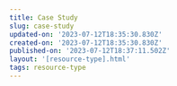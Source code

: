 ```yaml
---
title: Case Study
slug: case-study
updated-on: '2023-07-12T18:35:30.830Z'
created-on: '2023-07-12T18:35:30.830Z'
published-on: '2023-07-12T18:37:11.502Z'
layout: '[resource-type].html'
tags: resource-type
---
```



